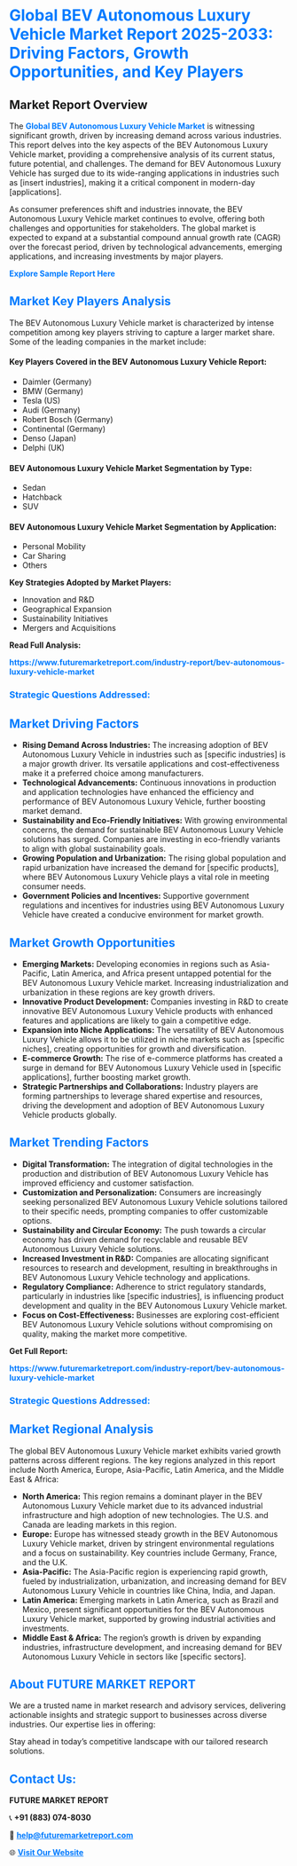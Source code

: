 <h1 style="color: #007BFF;">Global BEV Autonomous Luxury Vehicle Market Report 2025-2033: Driving Factors, Growth Opportunities, and Key Players</h1>

<section id="overview">
<h2>Market Report Overview</h2>
<p>The <a href="https://www.futuremarketreport.com/industry-report/bev-autonomous-luxury-vehicle-market" style="color: #007BFF; text-decoration: none;"><strong>Global BEV Autonomous Luxury Vehicle Market</strong></a> is witnessing significant growth, driven by increasing demand across various industries. This report delves into the key aspects of the BEV Autonomous Luxury Vehicle market, providing a comprehensive analysis of its current status, future potential, and challenges. The demand for BEV Autonomous Luxury Vehicle has surged due to its wide-ranging applications in industries such as [insert industries], making it a critical component in modern-day [applications].</p>
<p>As consumer preferences shift and industries innovate, the BEV Autonomous Luxury Vehicle market continues to evolve, offering both challenges and opportunities for stakeholders. The global market is expected to expand at a substantial compound annual growth rate (CAGR) over the forecast period, driven by technological advancements, emerging applications, and increasing investments by major players.</p>
</section>

<section id="overview">
<p><a href="https://www.futuremarketreport.com/request-sample/reportId=105707" style="color: #007BFF; text-decoration: none;"><strong>Explore Sample Report Here</strong></a></p>
</section>

<section id="key-players">
<h2 style="color: #007BFF;">Market Key Players Analysis</h2>
<p>The BEV Autonomous Luxury Vehicle market is characterized by intense competition among key players striving to capture a larger market share. Some of the leading companies in the market include:</p>
<h4>Key Players Covered in the BEV Autonomous Luxury Vehicle Report:</h4>
<ul><li>Daimler (Germany)</li><li>BMW (Germany)</li><li>Tesla (US)</li><li>Audi (Germany)</li><li>Robert Bosch (Germany)</li><li>Continental (Germany)</li><li>Denso (Japan)</li><li>Delphi (UK)</li></ul>
<h4>BEV Autonomous Luxury Vehicle Market Segmentation by Type:</h4>
<ul><li>Sedan</li><li>Hatchback</li><li>SUV</li></ul>

<h4>BEV Autonomous Luxury Vehicle Market Segmentation by Application:</h4>
<ul><li>Personal Mobility</li><li>Car Sharing</li><li>Others</li></ul>
<p><strong>Key Strategies Adopted by Market Players:</strong></p>
<ul>
<li>Innovation and R&D</li>
<li>Geographical Expansion</li>
<li>Sustainability Initiatives</li>
<li>Mergers and Acquisitions</li>
</ul>
</section>

<section>
<p><strong>Read Full Analysis: </strong></p><a href="https://www.futuremarketreport.com/industry-report/bev-autonomous-luxury-vehicle-market" style="color: #007BFF; text-decoration: none;"><strong>https://www.futuremarketreport.com/industry-report/bev-autonomous-luxury-vehicle-market</strong></a>
<h3 style="color: #007BFF;">Strategic Questions Addressed:</h3>
</section>

<section id="driving-factors">
<h2 style="color: #007BFF;">Market Driving Factors</h2>
<ul>
<li><strong>Rising Demand Across Industries:</strong> The increasing adoption of BEV Autonomous Luxury Vehicle in industries such as [specific industries] is a major growth driver. Its versatile applications and cost-effectiveness make it a preferred choice among manufacturers.</li>
<li><strong>Technological Advancements:</strong> Continuous innovations in production and application technologies have enhanced the efficiency and performance of BEV Autonomous Luxury Vehicle, further boosting market demand.</li>
<li><strong>Sustainability and Eco-Friendly Initiatives:</strong> With growing environmental concerns, the demand for sustainable BEV Autonomous Luxury Vehicle solutions has surged. Companies are investing in eco-friendly variants to align with global sustainability goals.</li>
<li><strong>Growing Population and Urbanization:</strong> The rising global population and rapid urbanization have increased the demand for [specific products], where BEV Autonomous Luxury Vehicle plays a vital role in meeting consumer needs.</li>
<li><strong>Government Policies and Incentives:</strong> Supportive government regulations and incentives for industries using BEV Autonomous Luxury Vehicle have created a conducive environment for market growth.</li>
</ul>
</section>

<section id="growth-opportunities">
<h2 style="color: #007BFF;">Market Growth Opportunities</h2>
<ul>
<li><strong>Emerging Markets:</strong> Developing economies in regions such as Asia-Pacific, Latin America, and Africa present untapped potential for the BEV Autonomous Luxury Vehicle market. Increasing industrialization and urbanization in these regions are key growth drivers.</li>
<li><strong>Innovative Product Development:</strong> Companies investing in R&D to create innovative BEV Autonomous Luxury Vehicle products with enhanced features and applications are likely to gain a competitive edge.</li>
<li><strong>Expansion into Niche Applications:</strong> The versatility of BEV Autonomous Luxury Vehicle allows it to be utilized in niche markets such as [specific niches], creating opportunities for growth and diversification.</li>
<li><strong>E-commerce Growth:</strong> The rise of e-commerce platforms has created a surge in demand for BEV Autonomous Luxury Vehicle used in [specific applications], further boosting market growth.</li>
<li><strong>Strategic Partnerships and Collaborations:</strong> Industry players are forming partnerships to leverage shared expertise and resources, driving the development and adoption of BEV Autonomous Luxury Vehicle products globally.</li>
</ul>
</section>

<section id="trending-factors">
<h2 style="color: #007BFF;">Market Trending Factors</h2>
<ul>
<li><strong>Digital Transformation:</strong> The integration of digital technologies in the production and distribution of BEV Autonomous Luxury Vehicle has improved efficiency and customer satisfaction.</li>
<li><strong>Customization and Personalization:</strong> Consumers are increasingly seeking personalized BEV Autonomous Luxury Vehicle solutions tailored to their specific needs, prompting companies to offer customizable options.</li>
<li><strong>Sustainability and Circular Economy:</strong> The push towards a circular economy has driven demand for recyclable and reusable BEV Autonomous Luxury Vehicle solutions.</li>
<li><strong>Increased Investment in R&D:</strong> Companies are allocating significant resources to research and development, resulting in breakthroughs in BEV Autonomous Luxury Vehicle technology and applications.</li>
<li><strong>Regulatory Compliance:</strong> Adherence to strict regulatory standards, particularly in industries like [specific industries], is influencing product development and quality in the BEV Autonomous Luxury Vehicle market.</li>
<li><strong>Focus on Cost-Effectiveness:</strong> Businesses are exploring cost-efficient BEV Autonomous Luxury Vehicle solutions without compromising on quality, making the market more competitive.</li>
</ul>
</section>

<section>
<p><strong>Get Full Report: </strong></p><a href="https://www.futuremarketreport.com/industry-report/bev-autonomous-luxury-vehicle-market" style="color: #007BFF; text-decoration: none;"><strong>https://www.futuremarketreport.com/industry-report/bev-autonomous-luxury-vehicle-market</strong></a>
<h3 style="color: #007BFF;">Strategic Questions Addressed:</h3>
</section>


<section id="regional-analysis">
<h2 style="color: #007BFF;">Market Regional Analysis</h2>
<p>The global BEV Autonomous Luxury Vehicle market exhibits varied growth patterns across different regions. The key regions analyzed in this report include North America, Europe, Asia-Pacific, Latin America, and the Middle East & Africa:</p>
<ul>
<li><strong>North America:</strong> This region remains a dominant player in the BEV Autonomous Luxury Vehicle market due to its advanced industrial infrastructure and high adoption of new technologies. The U.S. and Canada are leading markets in this region.</li>
<li><strong>Europe:</strong> Europe has witnessed steady growth in the BEV Autonomous Luxury Vehicle market, driven by stringent environmental regulations and a focus on sustainability. Key countries include Germany, France, and the U.K.</li>
<li><strong>Asia-Pacific:</strong> The Asia-Pacific region is experiencing rapid growth, fueled by industrialization, urbanization, and increasing demand for BEV Autonomous Luxury Vehicle in countries like China, India, and Japan.</li>
<li><strong>Latin America:</strong> Emerging markets in Latin America, such as Brazil and Mexico, present significant opportunities for the BEV Autonomous Luxury Vehicle market, supported by growing industrial activities and investments.</li>
<li><strong>Middle East & Africa:</strong> The region’s growth is driven by expanding industries, infrastructure development, and increasing demand for BEV Autonomous Luxury Vehicle in sectors like [specific sectors].</li>
</ul>
</section>

<footer>
<h2 style="color: #007BFF;">About FUTURE MARKET REPORT</h2>
<p>We are a trusted name in market research and advisory services, delivering actionable insights and strategic support to businesses across diverse industries. Our expertise lies in offering:</p>

<p>Stay ahead in today’s competitive landscape with our tailored research solutions.</p>

<h2 style="color: #007BFF;">Contact Us:</h2>
<p><strong>FUTURE MARKET REPORT</strong></p>
<p>📞 <strong>+91 (883) 074-8030</strong></p>
<p>📧 <strong><a href="mailto:help@futuremarketreport.com" style="color: #007BFF;">help@futuremarketreport.com</a></strong></p>
<p>🌐 <strong><a href="https://www.futuremarketreport.com/" style="color: #007BFF;">Visit Our Website</a></strong></p>
</footer>